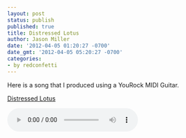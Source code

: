 ```yaml
---
layout: post
status: publish
published: true
title: Distressed Lotus
author: Jason Miller
date: '2012-04-05 01:20:27 -0700'
date_gmt: '2012-04-05 05:20:27 -0700'
categories:
- by redconfetti
---
```


Here is a song that I produced using a YouRock MIDI Guitar.

[Distressed Lotus]({{site.assets.url_prefix}}/mp3/misc/distressed-lotus.mp3)

<audio controls>
  <source src="{{site.assets.url_prefix}}/mp3/misc/distressed-lotus.mp3" type="audio/mpeg">
Your browser does not support the audio element.
</audio>
